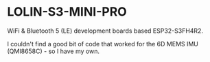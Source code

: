 # LOLIN-S3-MINI-PRO
WiFi & Bluetooth 5 (LE) development boards based ESP32-S3FH4R2.

I couldn't find a good bit of code that worked for the 6D MEMS IMU (QMI8658C) - so I have my own.
